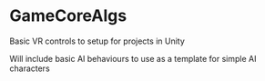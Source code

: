 # GameCoreAlgs

Basic VR controls to setup for projects in Unity

Will include basic AI behaviours to use as a template for simple AI characters

